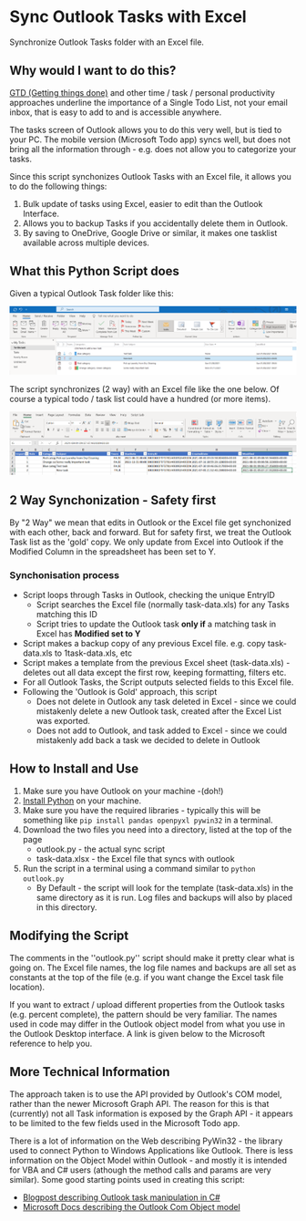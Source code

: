 # Sync Outlook Tasks with Excel

Synchronize Outlook Tasks folder with an Excel file.

## Why would I want to do this?

[GTD (Getting things done)](https://en.wikipedia.org/wiki/Getting_Things_Done) and other time / task / personal productivity approaches underline the importance of a Single Todo List, not your email inbox, that is easy to add to and is accessible anywhere.

The tasks screen of Outlook allows you to do this very well, but is tied to your PC. The mobile version (Microsoft Todo app) syncs well, but does not bring all the information through - e.g. does not allow you to categorize your tasks.

Since this script synchonizes Outlook Tasks with an Excel file, it allows you to do the following things:

1. Bulk update of tasks using Excel, easier to edit than the Outlook Interface.
1. Allows you to backup Tasks if you accidentally delete them in Outlook.
1. By saving to OneDrive, Google Drive or similar, it makes one tasklist available across multiple devices.

## What this Python Script does

Given a typical Outlook Task folder like this:

![Outlook Tasks Screenshot](images/outlook-tasks.png)

The script synchronizes (2 way) with an Excel file like the one below. Of course a typical todo / task list could have a hundred (or more items).

![Excel Tasks Screenshot](images/excel-tasks.png)

## 2 Way Synchonization - Safety first

By "2 Way" we mean that edits in Outlook or the Excel file get synchonized with each other, back and forward. But for safety first, we treat the Outlook Task list as the 'gold' copy. We only update from Excel into Outlook if the Modified Column in the spreadsheet has been set to Y.

### Synchonisation process

* Script loops through Tasks in Outlook, checking the unique EntryID
  * Script searches the Excel file (normally task-data.xls) for any Tasks matching this ID
  * Script tries to update the Outlook task __only if__ a matching task in Excel has __Modified set to Y__
* Script makes a backup copy of any previous Excel file. e.g. copy task-data.xls to 1task-data.xls, etc
* Script makes a template from the previous Excel sheet (task-data.xls) - deletes out all data except the first row, keeping  formatting, filters etc.
* For all Outlook Tasks, the Script outputs selected fields to this Excel file.
* Following the 'Outlook is Gold' approach, this script
  * Does not delete in Outlook any task deleted in Excel - since we could mistakenly delete a new Outlook task, created after the Excel List was exported.
  * Does not add to Outlook, and task added to Excel - since we could mistakenly add back a task we decided to delete in Outlook

## How to Install and Use

1. Make sure you have Outlook on your machine -(doh!)
1. [Install Python](https://www.python.org/downloads/) on your machine.
1. Make sure you have the required libraries - typically this will be something like ``pip install pandas openpyxl pywin32`` in a terminal.
1. Download the two files you need into a directory, listed at the top of the page
    * outlook.py - the actual sync script
    * task-data.xlsx - the Excel file that syncs with outlook
1. Run the script in a terminal using a command similar to ``python outlook.py``
   * By Default - the script will look for the template (task-data.xls) in the same directory as it is run. Log files and backups will also by placed in this directory.

## Modifying the Script

The comments in the ''outlook.py'' script should make it pretty clear what is going on. The Excel file names, the log file names and backups are all set as constants at the top of the file (e.g. if you want change the Excel task file location).

If you want to extract / upload different properties from the Outlook tasks (e.g. percent complete), the pattern should be very familiar. The names used in code may differ in the Outlook object model from what you use in the Outlook Desktop interface. A link is given below to the Microsoft reference to help you.

## More Technical Information

The approach taken is to use the API provided by Outlook's COM model, rather than the newer Microsoft Graph API. The reason for this is that (currently) not all Task information is exposed by the Graph API - it appears to be limited to the few fields used in the Microsoft Todo app.

There is a lot of information on the Web describing PyWin32 - the library used to connect Python to Windows Applications like Outlook. There is less information on the Object Model within Outlook - and mostly it is intended for VBA and C# users (athough the method calls and params are very similar). Some good starting points used in creating this script:

* [Blogpost describing Outlook task manipulation in C#](https://www.add-in-express.com/creating-addins-blog/2013/06/12/outlook-tasks-create-get-delete/)
* [Microsoft Docs describing the Outlook Com Object model](https://docs.microsoft.com/en-us/dotnet/api/microsoft.office.interop.outlook.mapifolder?view=outlook-pia)
